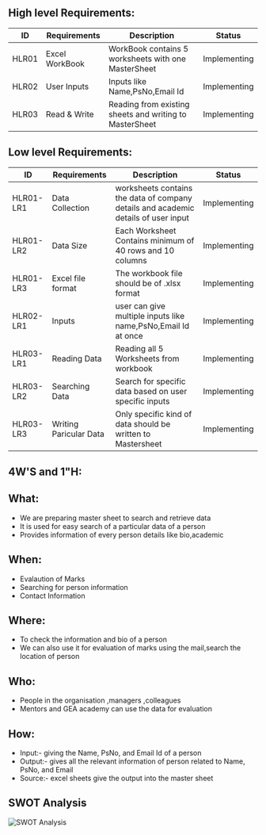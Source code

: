  ##  High level Requirements:
| ID | Requirements | Description | Status |
| --- | --- | --- | --- |
| HLR01 | Excel WorkBook | WorkBook contains 5 worksheets with one MasterSheet | Implementing |
| HLR02 | User Inputs | Inputs like Name,PsNo,Email Id | Implementing |
| HLR03 | Read & Write | Reading from existing sheets and writing to MasterSheet | Implementing |




##  Low level Requirements:
| ID | Requirements | Description | Status |
| --- | --- | --- | --- |
| HLR01-LR1 | Data Collection | worksheets contains the data of company details and academic details of user input | Implementing |
| HLR01-LR2 | Data Size | Each Worksheet Contains minimum of 40 rows and 10 columns | Implementing |
| HLR01-LR3 | Excel file format | The workbook file should be of .xlsx format | Implementing |
| HLR02-LR1 | Inputs | user can give multiple inputs like name,PsNo,Email Id at once | Implementing |
| HLR03-LR1 | Reading Data | Reading all 5 Worksheets from workbook | Implementing |
| HLR03-LR2 | Searching Data | Search for specific data based on user specific inputs | Implementing |
| HLR03-LR3 | Writing Paricular Data | Only specific kind of data should be written to Mastersheet | Implementing |


## 4W'S and 1"H:
## What:
* We are preparing master sheet to search and retrieve data
* It is used for easy search of a particular data of a person
* Provides information of every person details like bio,academic


## When:
* Evalaution of Marks
* Searching for person information
* Contact Information

## Where:
* To check the information and bio of a person
* We can also use it for evaluation of marks using the mail,search the location of person

## Who:
* People in the organisation ,managers ,colleagues
* Mentors and GEA academy can use the data for evaluation

## How:
* Input:- giving the Name, PsNo, and Email Id of a person
* Output:- gives all the relevant information of person related to Name, PsNo, and Email
* Source:- excel sheets give the output into the master sheet


## SWOT Analysis

![SWOT Analysis](https://user-images.githubusercontent.com/78858575/111780469-78287780-88dd-11eb-8438-2637230c6579.png)


